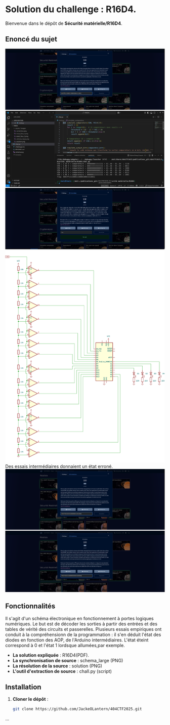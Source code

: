 # Solution du challenge : R16D4.

Bienvenue dans le dépôt de **Sécurité matérielle/R16D4**.

## Enoncé du sujet
![image](assets/images/solution.png)
![image](assets/images/state_of_the_art_for_leds.png)
![image](assets/images/correction.png)
![image](assets/images/schema_large.png)
Des essais intermédiaires donnaient un état erroné.
![image](assets/images/essai_faux_1.png)
![image](assets/images/essai_faux_2.png)


## Fonctionnalités
Il s'agit d'un schéma électronique en fonctionnement à portes logiques numériques.
Le but est de décoder les sorties à partir des entrées et des tables de vérité des circuits et passerelles. Plusieurs essais empiriques ont conduit à la compréhensionn de la programmation : il s'en déduit l'état des diodes en fonction des AOP, de l'Arduino intermédiaires. L'état éteint correspond à 0 et l'état 1 lordsque allumées,par exemple.

- **La solution expliquée** : R16D4(PDF).
- **La synchronisation de source** : schema_large (PNG)
- **La résolution de la source** : solution (PNG)
- **L'outil d'extraction de source** : chall.py (script)

## Installation

1. **Cloner le dépôt** :
   ```bash
   git clone https://github.com/JackeOLantern/404CTF2025.git

...
